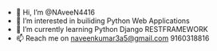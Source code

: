 - 👋 Hi, I’m @NAveeN4416
- 👀 I’m interested in builiding Python Web Applications
- 🌱 I’m currently learning Python Django RESTFRAMEWORK
- 📫 Reach me on naveenkumar3a5@gmail.com 9160318816

<!---
NAveeN4416/NAveeN4416 is a ✨ special ✨ repository because its `README.md` (this file) appears on your GitHub profile.
You can click the Preview link to take a look at your changes.
--->
